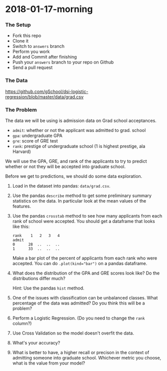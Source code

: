 # 2018-01-17-morning

### The Setup
- Fork this repo
- Clone it
- Switch to `answers` branch
- Perform you work
- Add and Commit after finishing
- Push your `answers` branch to your repo on Github
- Send a pull request

### The Data
https://github.com/gSchool/dsi-logistic-regression/blob/master/data/grad.csv

### The Problem
The data we will be using is admission data on Grad school acceptances.

* `admit`: whether or not the applicant was admitted to grad. school
* `gpa`: undergraduate GPA
* `gre`: score of GRE test
* `rank`: prestige of undergraduate school (1 is highest prestige, ala Harvard)

We will use the GPA, GRE, and rank of the applicants to try to predict whether or not they will be accepted into graduate school.

Before we get to predictions, we should do some data exploration.

1. Load in the dataset into pandas: `data/grad.csv`.

2. Use the pandas `describe` method to get some preliminary summary statistics on the data. In particular look at the mean values of the features.

3. Use the pandas `crosstab` method to see how many applicants from each rank of school were accepted. You should get a dataframe that looks like this:

    ```
    rank    1   2   3   4
    admit
    0      28  ..  ..  ..
    1      33  ..  ..  ..
    ```

    Make a bar plot of the percent of applicants from each rank who were accepted. You can do `.plot(kind="bar")` on a pandas dataframe.

4. What does the distribution of the GPA and GRE scores look like? Do the distributions differ much?

    Hint: Use the pandas `hist` method.

5. One of the issues with classification can be unbalanced classes. What percentage of the data was admitted? Do you think this will be a problem?

6. Perform a Logistic Regression. (Do you need to change the `rank` column?)
 
7. Use Cross Validation so the model doesn't overfit the data.

8. What's your accuracy?

9. What is better to have, a higher recall or precison in the context of admitting someone into graduate school. Whichever metric you choose, what is the value from your model?
